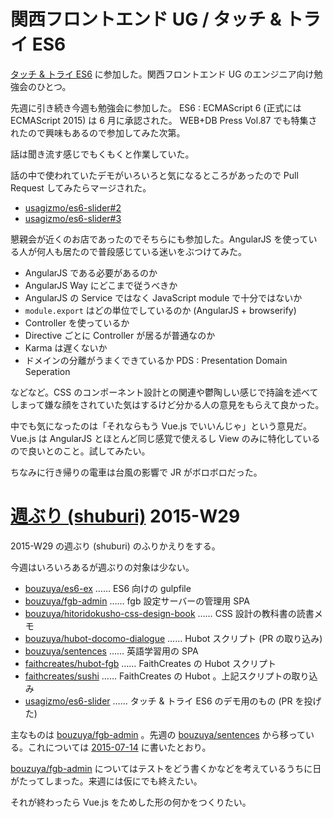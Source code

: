 # 関西フロントエンド UG / タッチ & トライ ES6

[タッチ & トライ ES6](http://kfug.connpass.com/event/16279/) に参加した。関西フロントエンド UG のエンジニア向け勉強会のひとつ。

先週に引き続き今週も勉強会に参加した。 ES6 : ECMAScript 6 (正式には ECMAScript 2015) は 6 月に承認された。 WEB+DB Press Vol.87 でも特集されたので興味もあるので参加してみた次第。

話は聞き流す感じでもくもくと作業していた。

話の中で使われていたデモがいろいろと気になるところがあったので Pull Request してみたらマージされた。

- [usagizmo/es6-slider#2](https://github.com/usagizmo/es6-slider/pull/2)
- [usagizmo/es6-slider#3](https://github.com/usagizmo/es6-slider/pull/3)

懇親会が近くのお店であったのでそちらにも参加した。AngularJS を使っている人が何人も居たので普段感じている迷いをぶつけてみた。

- AngularJS である必要があるのか
- AngularJS Way にどこまで従うべきか
- AngularJS の Service ではなく JavaScript module で十分ではないか
- `module.export` はどの単位でしているのか (AngularJS + browserify)
- Controller を使っているか
- Directive ごとに Controller が居るが普通なのか
- Karma は遅くないか
- ドメインの分離がうまくできているか PDS : Presentation Domain Seperation

などなど。CSS のコンポーネント設計との関連や鬱陶しい感じで持論を述べてしまって嫌な顔をされていた気はするけど分かる人の意見をもらえて良かった。

中でも気になったのは「それならもう Vue.js でいいんじゃ」という意見だ。 Vue.js は AngularJS とほとんど同じ感覚で使えるし View のみに特化しているので良いとのこと。試してみたい。

ちなみに行き帰りの電車は台風の影響で JR がボロボロだった。

# [週ぶり (shuburi)][shuburi] 2015-W29

2015-W29 の週ぶり (shuburi) のふりかえりをする。

今週はいろいろあるが週ぶりの対象は少ない。

- [bouzuya/es6-ex][] …… ES6 向けの gulpfile
- [bouzuya/fgb-admin][] …… fgb 設定サーバーの管理用 SPA
- [bouzuya/hitoridokusho-css-design-book][] …… CSS 設計の教科書の読書メモ
- [bouzuya/hubot-docomo-dialogue][] …… Hubot スクリプト (PR の取り込み)
- [bouzuya/sentences][] …… 英語学習用の SPA
- [faithcreates/hubot-fgb][] …… FaithCreates の Hubot スクリプト
- [faithcreates/sushi][] …… FaithCreates の Hubot 。上記スクリプトの取り込み
- [usagizmo/es6-slider][] …… タッチ & トライ ES6 のデモ用のもの (PR を投げた)

主なものは [bouzuya/fgb-admin][] 。先週の [bouzuya/sentences][] から移っている。これについては [2015-07-14][] に書いたとおり。

[bouzuya/fgb-admin][] についてはテストをどう書くかなどを考えているうちに日がたってしまった。来週には仮にでも終えたい。

それが終わったら Vue.js をためした形の何かをつくりたい。

[shuburi]: http://www.shuburi.org/
[2015-07-14]: https://blog.bouzuya.net/2015/07/14/
[bouzuya/es6-ex]: https://github.com/bouzuya/es6-ex
[bouzuya/fgb-admin]: https://github.com/bouzuya/fgb-admin
[bouzuya/hitoridokusho-css-design-book]: https://github.com/bouzuya/hitoridokusho-css-design-book
[bouzuya/hubot-docomo-dialogue]: https://github.com/bouzuya/hubot-docomo-dialogue
[bouzuya/sentences]: https://github.com/bouzuya/sentences
[faithcreates/hubot-fgb]: https://github.com/faithcreates/hubot-fgb
[faithcreates/sushi]: https://github.com/faithcreates/sushi
[usagizmo/es6-slider]: https://github.com/usagizmo/es6-slider
